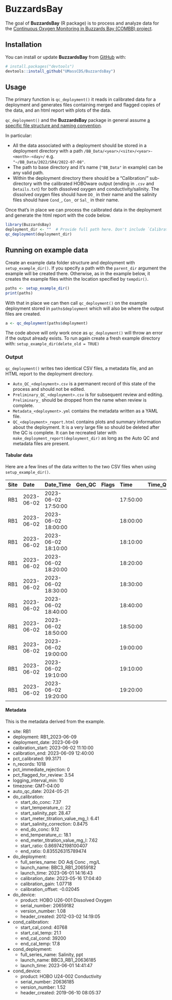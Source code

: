 
<!-- README.md is generated from README.Rmd. Please edit that file -->

# BuzzardsBay

<!-- badges: start -->
<!-- badges: end -->

The goal of **BuzzardsBay** (R package) is to process and analyze data
for the [Continuous Oxygen Monitoring in Buzzards Bay (COMBB)
project](https://www.woodwellclimate.org/project/combb/).

## Installation

You can install or update **BuzzardsBay** from
[GitHub](https://github.com/) with:

``` r
# install.packages("devtools")
devtools::install_github("UMassCDS/BuzzardsBay")
```

## Usage

The primary function is `qc_deployment()` it reads in calibrated data
for a deployment and generates files containing merged and flagged
copies of the data, and an html report with plots of the data.

`qc_deployment()` and the **BuzzardsBay** package in general assume [a
specific file structure and naming
convention](https://docs.google.com/document/d/1kJttcEXzpNNknGwjkVwdYHw9LzZyjJ-FaX0CrU7H7NU).

In particular:

- All the data associated with a deployment should be stored in a
  deployment directory with a path
  `/BB_Data/<year>/<site>/<year>-<month>-<day>/` e.g.  
  `"~/BB_Data/2022/SR4/2022-07-08"`.  
- The path to base directory and it’s name (`"BB_Data"` in example) can
  be any valid path.
- Within the deployment directory there should be a “Calibration/”
  sub-directory with the calibrated HOBOware output (ending in `.csv`
  and `Details.txt`) for both dissolved oxygen and
  conductivity/salinity. The dissolved oxygen files should have `DO_` in
  their name and the salinity files should have `Cond_`, `Con_` or
  `Sal_` in their name.

Once that’s in place we can process the calibrated data in the
deployment and generate the html report with the code below.

``` r
library(BuzzardsBay)
deployment_dir <- ""  # Provide full path here. Don't include `Calibration/`
qc_deployment(deployment_dir)
```

## Running on example data

Create an example data folder structure and deployment with
`setup_example_dir()`. If you specify a path with the `parent_dir`
argument the example will be created there. Otherwise, as in the example
below, it creates the example files within the location specified by
`tempdir()`.

``` r
paths <- setup_example_dir()  
print(paths)
```

With that in place we can then call `qc_deployment()` on the example
deployment stored in `paths$deployment` which will also be where the
output files are created.

``` r
a <- qc_deployment(paths$deployment)
```

The code above will only work once as `qc_deployment()` will throw an
error if the output already exists. To run again create a fresh example
directory with: `setup_example_dir(delete_old = TRUE)`

### Output

`qc_deployment()` writes two identical CSV files, a metadata file, and
an HTML report to the deployment directory.

- `Auto_QC_<deployment>.csv` is a permanent record of this state of the
  process and should not be edited.
- `Preliminary_QC_<deployment>.csv` is for subsequent review and
  editing. `Preliminary_` should be dropped from the name when review is
  complete.
- `Metadata_<deployment>.yml` contains the metadata written as a YAML
  file.
- `QC_<deployment>_report.html` contains plots and summary information
  about the deployment. It is a very large file so should be deleted
  after the QC is complete. It can be recreated later with
  `make_deployment_report(deployment_dir)` as long as the Auto QC and
  metadata files are present.

#### Tabular data

Here are a few lines of the data written to the two CSV files when using
`setup_example_dir()`.

| Site | Date       | Date_Time           | Gen_QC | Flags | Time     | Time_QC | Temp_DOLog | Temp_DOLog_QC | Temp_CondLog | Temp_CondLog_QC | Raw_DO | Raw_DO_QC |   DO | DO_QC | DO_Calibration_QC | DO_Pct_Sat | DO_Pct_Sat_QC | Salinity | Salinity_QC | Sal_Calibration_QC | High_Range | High_Range_QC | Spec_Cond | Spec_Cond_QC | Cal | QA_Comment | Field_Comment |
|:-----|:-----------|:--------------------|-------:|:------|:---------|:--------|-----------:|:--------------|-------------:|:----------------|-------:|:----------|-----:|:------|:------------------|-----------:|:--------------|---------:|:------------|:-------------------|-----------:|:--------------|----------:|:-------------|----:|:-----------|:--------------|
| RB1  | 2023-06-02 | 2023-06-02 17:50:00 |        |       | 17:50:00 |         |      21.32 |               |        22.29 |                 |   7.33 |           | 6.33 |       |                   |       84.8 |               |  29.2351 |             |                    |    30864.7 |               |   45190.4 |              |     |            |               |
| RB1  | 2023-06-02 | 2023-06-02 18:00:00 |        |       | 18:00:00 |         |      21.30 |               |        22.32 |                 |   7.53 |           | 6.51 |       |                   |       87.1 |               |  29.1925 |             |                    |    30844.4 |               |   45131.4 |              |     |            |               |
| RB1  | 2023-06-02 | 2023-06-02 18:10:00 |        |       | 18:10:00 |         |      21.36 |               |        22.38 |                 |   7.66 |           | 6.62 |       |                   |       88.7 |               |  29.1753 |             |                    |    30867.3 |               |   45107.6 |              |     |            |               |
| RB1  | 2023-06-02 | 2023-06-02 18:20:00 |        |       | 18:20:00 |         |      21.32 |               |        22.29 |                 |   7.75 |           | 6.70 |       |                   |       89.7 |               |  29.2189 |             |                    |    30852.0 |               |   45168.0 |              |     |            |               |
| RB1  | 2023-06-02 | 2023-06-02 18:30:00 |        |       | 18:30:00 |         |      21.32 |               |        22.32 |                 |   7.70 |           | 6.65 |       |                   |       89.1 |               |  29.2059 |             |                    |    30859.7 |               |   45149.9 |              |     |            |               |
| RB1  | 2023-06-02 | 2023-06-02 18:40:00 |        |       | 18:40:00 |         |      21.38 |               |        22.39 |                 |   7.75 |           | 6.70 |       |                   |       89.8 |               |  29.1873 |             |                    |    30887.7 |               |   45124.3 |              |     |            |               |
| RB1  | 2023-06-02 | 2023-06-02 18:50:00 |        |       | 18:50:00 |         |      21.42 |               |        22.46 |                 |   7.82 |           | 6.76 |       |                   |       90.6 |               |  29.1716 |             |                    |    30918.3 |               |   45102.4 |              |     |            |               |
| RB1  | 2023-06-02 | 2023-06-02 19:00:00 |        |       | 19:00:00 |         |      21.44 |               |        22.46 |                 |   7.82 |           | 6.76 |       |                   |       90.7 |               |  29.1868 |             |                    |    30933.6 |               |   45123.5 |              |     |            |               |
| RB1  | 2023-06-02 | 2023-06-02 19:10:00 |        |       | 19:10:00 |         |      21.40 |               |        22.42 |                 |   7.71 |           | 6.66 |       |                   |       89.3 |               |  29.1832 |             |                    |    30905.5 |               |   45118.5 |              |     |            |               |
| RB1  | 2023-06-02 | 2023-06-02 19:20:00 |        |       | 19:20:00 |         |      21.48 |               |        22.55 |                 |   7.98 |           | 6.90 |       |                   |       92.6 |               |  29.1648 |             |                    |    30971.9 |               |   45093.0 |              |     |            |               |

#### Metadata

This is the metadata derived from the example.

- site: RB1
- deployment: RB1_2023-06-09
- deployment_date: 2023-06-09
- calibration_start: 2023-06-02 11:10:00
- calibration_end: 2023-06-09 12:40:00
- pct_calibrated: 99.3171
- n_records: 1018
- pct_immediate_rejection: 0
- pct_flagged_for_review: 3.54
- logging_interval_min: 10
- timezone: GMT-04:00
- auto_qc_date: 2024-05-21
- do_calibration:
  - start_do_conc: 7.37
  - start_temperature_c: 22
  - start_salinity_ppt: 28.47
  - start_meter_titration_value_mg_l: 6.41
  - start_salinity_correction: 0.8475
  - end_do_conc: 9.12
  - end_temperature_c: 18.1
  - end_meter_titration_value_mg_l: 7.62
  - start_ratio: 0.869742198100407
  - end_ratio: 0.835526315789474
- do_deployment:
  - full_series_name: DO Adj Conc , mg/L
  - launch_name: BBC3_RB1_20659182
  - launch_time: 2023-06-01 14:16:43
  - calibration_date: 2023-05-16 17:04:40
  - calibration_gain: 1.07718
  - calibration_offset: -0.02045
- do_device:
  - product: HOBO U26-001 Dissolved Oxygen
  - serial_number: 20659182
  - version_number: 1.08
  - header_created: 2012-03-02 14:19:05
- cond_calibration:
  - start_cal_cond: 40768
  - start_cal_temp: 21.1
  - end_cal_cond: 39200
  - end_cal_temp: 17.8
- cond_deployment:
  - full_series_name: Salinity, ppt
  - launch_name: BBC3_RB1_20636185
  - launch_time: 2023-06-01 14:41:47
- cond_device:
  - product: HOBO U24-002 Conductivity
  - serial_number: 20636185
  - version_number: 1.52
  - header_created: 2019-06-10 08:05:37
